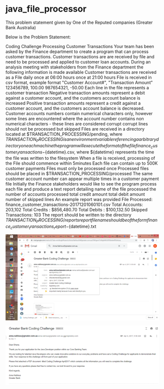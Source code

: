 # java_file_processor
This problem statement given by One of the Reputed companies (Greater Bank Australia)

Below is the Problem Statement:

Coding Challenge
Processing Customer Transactions
Your team has been asked by the Finance department to create a program that can process customer transactions. Customer transactions
are are received by file and need to be processed and applied to customer loan accounts.
During an analysis meeting with stakeholders from the Finance department the following information is made available
Customer transactions are received as a File daily
once at 06:00 hours
once at 21:00 hours
File is received in csv format, example format
"Customer Account#", "Transaction Amount"
123456789, 100.00
987654321, -50.00
Each line in the file represents a customer transaction
Negative transaction amounts represent a debit against a customer account, and the customers account balance is increased
Positive transaction amounts represent a credit against a customer account, and the customers account balance is decreased.
Customer accounts numbers contain numerical characters only, however
some lines are encountered where the account number contains non numerical characters - these lines are considered
corrupt
corrupt lines should not be processed but skipped
Files are received in a directory located at $TRANSACTION_PROCESSING/pending, where
$TRANSACTION_PROCESSING is an environment variable referencing a arbitrary directory on each machine the program
will execute
the format of the file finance_customer_transactions-${datetime}.csv, where ${datetime} represents the time the file was
written to the filesystem
When a file is received, processing of the File should commence within 5minutes
Each file can contain up to 500K customer payments
Files must only be processed once
Processed files should be placed in $TRANSACTION_PROCESSING/processed
The same customer account number can appear multiple times in a customer payment file
Initially the Finance stakeholders would like to see the program process each file and produce a text report detailing
name of the file processed
the number of accounts processed
total credit amount 
total debit amount
number of skipped lines
An example report was provided
File Processed: finance_customer_transactions-20171201060101.csv
Total Accounts: 203,102
Total Credits : $856,480.70
Total Debits : $100,132.50
Skipped Transactions: 103
The report should be written to the directory $TRANSACTION_PROCESSING/reports
report file name should be of the form finance_customer_transactions_report-${datetime}.txt


![alt text](https://github.com/DhanaTontanahal/java_file_processor/blob/master/coding-challenge-by-greater-bank.png)




![alt text](https://github.com/DhanaTontanahal/java_file_processor/blob/master/email-sc.PNG)




